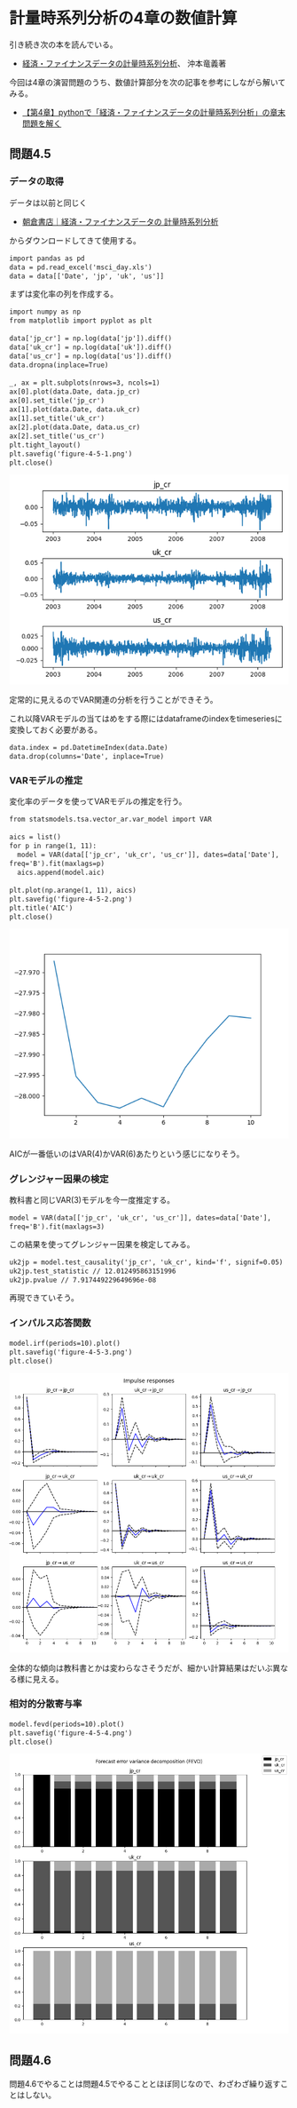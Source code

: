 # 計量時系列分析の4章の数値計算

引き続き次の本を読んでいる。

- [経済・ファイナンスデータの計量時系列分析](https://www.amazon.co.jp/dp/4254127928)、 沖本竜義著

今回は4章の演習問題のうち、数値計算部分を次の記事を参考にしながら解いてみる。

- [【第4章】pythonで「経済・ファイナンスデータの計量時系列分析」の章末問題を解く](https://qiita.com/mckeeeen/items/4afa1167008c1f315d0b)

## 問題4.5

### データの取得

データは以前と同じく

- [朝倉書店｜経済・ファイナンスデータの 計量時系列分析](http://www.asakura.co.jp/books/isbn/978-4-254-12792-8/)

からダウンロードしてきて使用する。

```
import pandas as pd
data = pd.read_excel('msci_day.xls')
data = data[['Date', 'jp', 'uk', 'us']]
```

まずは変化率の列を作成する。

```
import numpy as np
from matplotlib import pyplot as plt

data['jp_cr'] = np.log(data['jp']).diff()
data['uk_cr'] = np.log(data['uk']).diff()
data['us_cr'] = np.log(data['us']).diff()
data.dropna(inplace=True)

_, ax = plt.subplots(nrows=3, ncols=1)
ax[0].plot(data.Date, data.jp_cr)
ax[0].set_title('jp_cr')
ax[1].plot(data.Date, data.uk_cr)
ax[1].set_title('uk_cr')
ax[2].plot(data.Date, data.us_cr)
ax[2].set_title('us_cr')
plt.tight_layout()
plt.savefig('figure-4-5-1.png')
plt.close()
```

<img src="/20201225-time-series-analysis-ex4/figure-4-5-1.png" alt="figure-4-5-1">

定常的に見えるのでVAR関連の分析を行うことができそう。

これ以降VARモデルの当てはめをする際にはdataframeのindexをtimeseriesに変換しておく必要がある。

```
data.index = pd.DatetimeIndex(data.Date)
data.drop(columns='Date', inplace=True)
```

### VARモデルの推定

変化率のデータを使ってVARモデルの推定を行う。

```
from statsmodels.tsa.vector_ar.var_model import VAR

aics = list()
for p in range(1, 11):
  model = VAR(data[['jp_cr', 'uk_cr', 'us_cr']], dates=data['Date'], freq='B').fit(maxlags=p)
  aics.append(model.aic)

plt.plot(np.arange(1, 11), aics)
plt.savefig('figure-4-5-2.png')
plt.title('AIC')
plt.close()
```

<img src="/20201225-time-series-analysis-ex4/figure-4-5-2.png" alt="figure-4-5-2">

AICが一番低いのはVAR(4)かVAR(6)あたりという感じになりそう。

### グレンジャー因果の検定

教科書と同じVAR(3)モデルを今一度推定する。

```
model = VAR(data[['jp_cr', 'uk_cr', 'us_cr']], dates=data['Date'], freq='B').fit(maxlags=3)
```

この結果を使ってグレンジャー因果を検定してみる。

```
uk2jp = model.test_causality('jp_cr', 'uk_cr', kind='f', signif=0.05)
uk2jp.test_statistic // 12.012495863151996
uk2jp.pvalue // 7.917449229649696e-08
```

再現できていそう。

### インパルス応答関数

```
model.irf(periods=10).plot()
plt.savefig('figure-4-5-3.png')
plt.close()
```

<img src="/20201225-time-series-analysis-ex4/figure-4-5-3.png" alt="figure-4-5-3">

全体的な傾向は教科書とかは変わらなさそうだが、細かい計算結果はだいぶ異なる様に見える。

### 相対的分散寄与率

```
model.fevd(periods=10).plot()
plt.savefig('figure-4-5-4.png')
plt.close()
```

<img src="/20201225-time-series-analysis-ex4/figure-4-5-4.png" alt="figure-4-5-4">

## 問題4.6

問題4.6でやることは問題4.5でやることとほぼ同じなので、わざわざ繰り返すことはしない。

